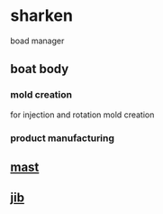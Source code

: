 # sharken
boad manager
## boat body
### mold creation
for injection and rotation mold creation
### product manufacturing

## [mast](./mast.md)

## [jib](./jib.md)
